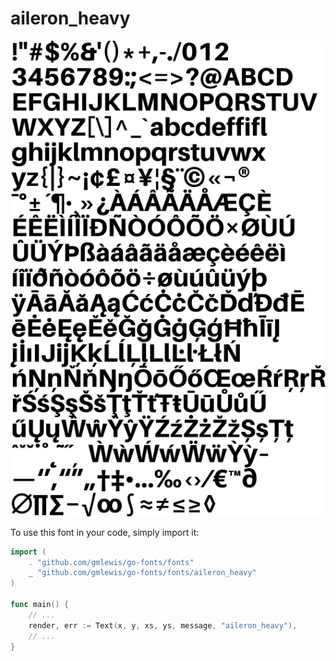 # aileron_heavy

![aileron_heavy](aileron_heavy.png)

To use this font in your code, simply import it:

```go
import (
	. "github.com/gmlewis/go-fonts/fonts"
	_ "github.com/gmlewis/go-fonts/fonts/aileron_heavy"
)

func main() {
	// ...
	render, err := Text(x, y, xs, ys, message, "aileron_heavy"),
	// ...
}
```
